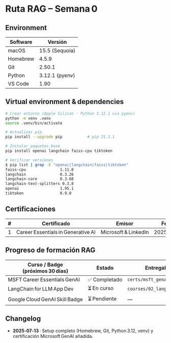 # Ruta RAG – Semana 0

## Environment
| Software | Versión |
|----------|---------|
| macOS    | 15.5 (Sequoia) |
| Homebrew | 4.5.9 |
| Git      | 2.50.1 |
| Python   | 3.12.1 (pyenv) |
| VS Code  | 1.90 |

## Virtual environment & dependencies
```bash
# Crear entorno (Apple Silicon · Python 3.12.1 via pyenv)
python -m venv .venv
source .venv/bin/activate

# Actualizar pip
pip install --upgrade pip           # pip 25.1.1

# Instalar paquetes base
pip install openai langchain faiss-cpu tiktoken

# Verificar versiones
$ pip list | grep -E "openai|langchain|faiss|tiktoken"
faiss-cpu               1.11.0
langchain               0.3.26
langchain-core          0.3.68
langchain-text-splitters 0.3.8
openai                  1.95.1
tiktoken                0.9.0
```

## Certificaciones

| # | Certificado | Emisor | Fecha | URL |
|---|-------------|--------|-------|-----|
| 1 | Career Essentials in Generative AI | Microsoft & LinkedIn | 2025‑07‑13 | https://www.linkedin.com/learning/certificates/6b7cfe816d24b037ca9567444f7a764467cf7b36d3dd9ecf2b0b5393788af37 |

## Progreso de formación RAG

| Curso / Badge (próximos 30 días) | Estado | Entregables |
|----------------------------------|--------|-------------|
| MSFT Career Essentials GenAI | ✅ Completado | `certs/msft_genai.pdf` |
| LangChain for LLM App Dev | ⏳ En curso | `courses/02_langchain_rag/` |
| Google Cloud GenAI Skill Badge | ⏳ Pendiente | — |

## Changelog
- **2025‑07‑13** · Setup completo (Homebrew, Git, Python 3.12, venv) y certificación Microsoft GenAI añadida.
